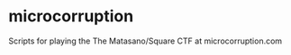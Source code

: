 microcorruption
===============

Scripts for playing the The Matasano/Square CTF at microcorruption.com
